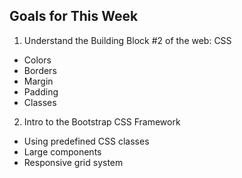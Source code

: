 ## Goals for This Week

1. Understand the Building Block #2 of the web: CSS
  * Colors
  * Borders
  * Margin
  * Padding
  * Classes
2. Intro to the Bootstrap CSS Framework
  * Using predefined CSS classes
  * Large components
  * Responsive grid system

